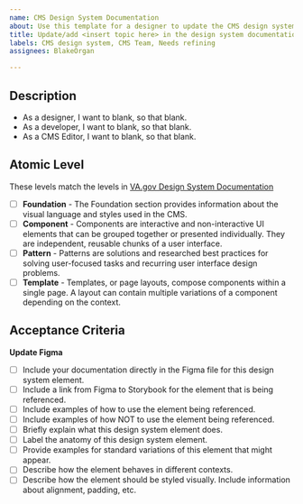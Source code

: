 ```yaml
---
name: CMS Design System Documentation
about: Use this template for a designer to update the CMS design system documentation.
title: Update/add <insert topic here> in the design system documentation.
labels: CMS design system, CMS Team, Needs refining
assignees: BlakeOrgan

---
```


## Description

- As a designer, I want to blank, so that blank.
- As a developer, I want to blank, so that blank.
- As a CMS Editor, I want to blank, so that blank.

## Atomic Level

These levels match the levels in [VA.gov Design System Documentation](https://design.va.gov/)

- [ ] **Foundation** - The Foundation section provides information about the visual language and styles used in the CMS.
- [ ] **Component** - Components are interactive and non-interactive UI elements that can be grouped together or presented individually. They are independent, reusable chunks of a user interface.
- [ ] **Pattern** - Patterns are solutions and researched best practices for solving user-focused tasks and recurring user interface design problems.
- [ ] **Template** - Templates, or page layouts, compose components within a single page. A layout can contain multiple variations of a component depending on the context.

## Acceptance Criteria
**Update Figma**
- [ ] Include your documentation directly in the Figma file for this design system element.
- [ ] Include a link from Figma to Storybook for the element that is being referenced.
- [ ] Include examples of how to use the element being referenced.
- [ ] Include examples of how NOT to use the element being referenced.
- [ ] Briefly explain what this design system element does.
- [ ] Label the anatomy of this design system element.
- [ ] Provide examples for standard variations of this element that might appear.
- [ ] Describe how the element behaves in different contexts.
- [ ] Describe how the element should be styled visually. Include information about alignment, padding, etc.

